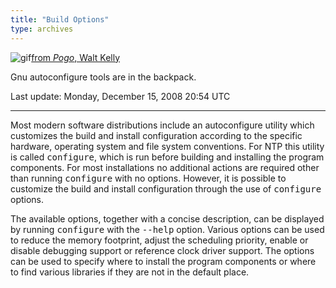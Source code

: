 ```yaml
---
title: "Build Options"
type: archives
---
```



![gif](/archives/pic/pogo3a.gif)[from _Pogo_, Walt Kelly](/reflib/pictures)

Gnu autoconfigure tools are in the backpack.

Last update: Monday, December 15, 2008 20:54 UTC

* * *

Most modern software distributions include an autoconfigure utility which customizes the build and install configuration according to the specific hardware, operating system and file system conventions. For NTP this utility is called <tt>configure</tt>, which is run before building and installing the program components. For most installations no additional actions are required other than running <tt>configure</tt> with no options. However, it is possible to customize the build and install configuration through the use of <tt>configure</tt> options.

The available options, together with a concise description, can be displayed by running <tt>configure</tt> with the <tt>--help</tt> option. Various options can be used to reduce the memory footprint, adjust the scheduling priority, enable or disable debugging support or reference clock driver support. The options can be used to specify where to install the program components or where to find various libraries if they are not in the default place.